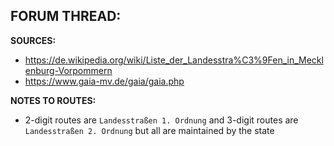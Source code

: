 ﻿**FORUM THREAD:**
- 


**SOURCES:**
- https://de.wikipedia.org/wiki/Liste_der_Landesstra%C3%9Fen_in_Mecklenburg-Vorpommern
- https://www.gaia-mv.de/gaia/gaia.php


**NOTES TO ROUTES:**
- 2-digit routes are `Landesstraßen 1. Ordnung` and 3-digit routes are `Landesstraßen 2. Ordnung` but all are maintained by the state